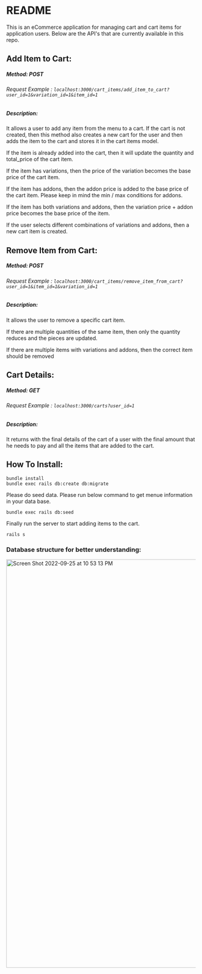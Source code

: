 # README

This is an eCommerce application for managing cart and cart items for application users. Below are the API's that are currently available in this repo.


## Add Item to Cart: 

##### Method: POST

###### Request Example : ``` localhost:3000/cart_items/add_item_to_cart?user_id=1&variation_id=1&item_id=1 ```

##### Description: 

It allows a user to add any item from the menu to a cart. If the cart is not created, then this method also creates a new cart for the user and then adds the item to the cart and stores it in the cart items model. 


If the item is already added into the cart, then it will update the quantity and total_price of the cart item.

If the item has variations, then the price of the variation becomes the base price of the cart item.

If the item has addons, then the addon price is added to the base price of the cart item. Please keep in mind the min / max conditions for addons.

If the item has both variations and addons, then the variation price + addon price becomes the base price of the item.

If the user selects different  combinations of variations and addons, then a new cart item is created.

## Remove Item from Cart:

##### Method: POST

###### Request Example : ``` localhost:3000/cart_items/remove_item_from_cart?user_id=1&item_id=1&variation_id=1 ```

##### Description: 

It allows the user to remove a specific cart item. 


If there are multiple quantities of the same item, then only the quantity reduces and the pieces are updated.


If there are multiple items with variations and addons, then the correct item should be removed 


## Cart Details: 


##### Method: GET

###### Request Example : ``` localhost:3000/carts?user_id=1 ```

##### Description: 

It returns with the final details of the cart of a user with the final amount that he needs to pay and all the items that are added to the cart.


## How To Install:

```
bundle install
bundle exec rails db:create db:migrate
```
Please do seed data. Please run below command to get menue information in your data base.

```
bundle exec rails db:seed
```
Finally run the server to start adding items to the cart.

```
rails s
```

### Database structure for better understanding:

<img width="1086" alt="Screen Shot 2022-09-25 at 10 53 13 PM" src="https://user-images.githubusercontent.com/16492609/192159515-3d4c597a-73d2-480c-918f-4d9aceb26aa2.png">

